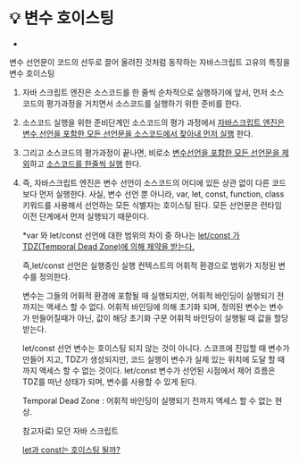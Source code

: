 
# :bulb: 변수 호이스팅
*

변수 선언문이 코드의 선두로 끌어 올려진 것처럼 동작하는 자바스크립트 고유의 특징을 변수 호이스팅 

1. 자바 스크립트 엔진은 소스코드를 한 줄씩 순차적으로 실행하기에 앞서, 먼저 소스코드의 평가과정을 거치면서 소스코드를 실행하기 위한 준비를 한다.

2. 소스코드 실행을 위한 준비단계인 소스코드의 평가 과정에서 <U>자바스크립트 엔진은 변수 선언을 포함한 모든 선언문을 소스코드에서 찾아내 먼저 실행</U> 한다. 

3. 그리고 소스코드의 평가과정이 끝나면, 
비로소 <U>변수선언을 포함한 모든 선언문을 제외</U>하고 
<U>소스코드를 한줄씩 실행</U> 한다.

4. 즉, 자바스크립트 엔진은 변수 선언이 소스코드의 어디에 있든 상관 없이 다른 코드보다 먼저 실행한다. 사실, 변수 선언 뿐 아니라, var, let, const, function, class 키워드를 사용해서 선언하는 모든 식별자는 호이스팅 된다. 모든 선언문은 런타임 이전 단계에서 먼저 실행되기 때문이다.

    *var 와 let/const 선언에 대한 범위의 차이 중 하나는 
    <U>let/const 가 TDZ(Temporal Dead Zone)에 의해 제약을 받는다.</U>

    즉,let/const 선언은 실행중인 실행 컨텍스트의 어휘적 환경으로 범위가 지정된 변수를 정의한다.

    변수는 그들의 어휘적 환경에 포함될 때 실행되지만, 
    어휘적 바인딩이 실행되기 전까지는 액세스 할 수 없다.
    어휘적 바인딩에 의해 초기화 되며,
    정의된 변수는 변수가 만들어질때가 아닌, 값이 해당 초기화 구문 어휘적 바인딩이 실행될 때 값을 할당 받는다.

    let/const 선언 변수는 호이스팅 되지 않는 것이 아니다.
    스코프에 진입할 때 변수가 만들어 지고, TDZ가 생성되지만, 코드 실행이 변수가 실제 있는 위치에 도달 할 때까지 액세스 할 수 없는 것이다.
    let/const 변수가 선언된 시점에서 제어 흐름은 TDZ를 떠난 상태가 되며, 변수를 사용할 수 있게 된다.

    Temporal Dead Zone : 어휘적 바인딩이 실행되기 전까지 액세스 할 수 없는 현상.

    참고자료) 모던 자바 스크립트

    [let과 const는 호이스팅 될까?](https://medium.com/korbit-engineering/let%EA%B3%BC-const%EB%8A%94-%ED%98%B8%EC%9D%B4%EC%8A%A4%ED%8C%85-%EB%90%A0%EA%B9%8C-72fcf2fac365)  

